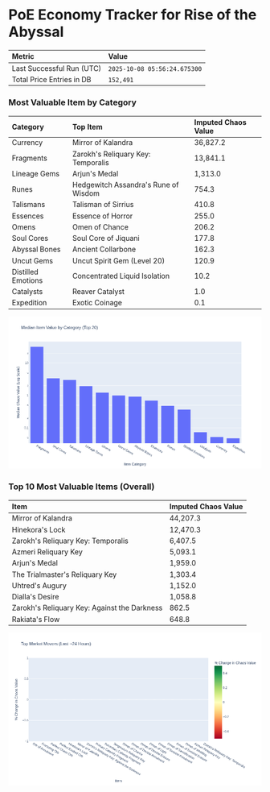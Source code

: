 # PoE Economy Tracker for Rise of the Abyssal

<!-- START_MAINTENANCE -->
| Metric | Value |
|:---|:---|
| Last Successful Run (UTC) | `2025-10-08 05:56:24.675300` |
| Total Price Entries in DB | `152,491` |

<!-- END_MAINTENANCE -->

<!-- START_DATAFRAME_DEBUG -->
<!-- END_DATAFRAME_DEBUG -->

<!-- START_CATEGORY_ANALYSIS -->
### Most Valuable Item by Category
| Category | Top Item | Imputed Chaos Value |
| :--- | :--- | :--- |
| Currency | Mirror of Kalandra | 36,827.2 |
| Fragments | Zarokh's Reliquary Key: Temporalis | 13,841.1 |
| Lineage Gems | Arjun's Medal | 1,313.0 |
| Runes | Hedgewitch Assandra's Rune of Wisdom | 754.3 |
| Talismans | Talisman of Sirrius | 410.8 |
| Essences | Essence of Horror | 255.0 |
| Omens | Omen of Chance | 206.2 |
| Soul Cores | Soul Core of Jiquani | 177.8 |
| Abyssal Bones | Ancient Collarbone | 162.3 |
| Uncut Gems | Uncut Spirit Gem (Level 20) | 120.9 |
| Distilled Emotions | Concentrated Liquid Isolation | 10.2 |
| Catalysts | Reaver Catalyst | 1.0 |
| Expedition | Exotic Coinage | 0.1 |


![Category Analysis Chart](charts/category_analysis.png)
<!-- END_ANALYSIS -->

<!-- START_ANALYSIS -->
### Top 10 Most Valuable Items (Overall)
| Item | Imputed Chaos Value |
| :--- | :--- |
| Mirror of Kalandra | 44,207.3 |
| Hinekora's Lock | 12,470.3 |
| Zarokh's Reliquary Key: Temporalis | 6,407.5 |
| Azmeri Reliquary Key | 5,093.1 |
| Arjun's Medal | 1,959.0 |
| The Trialmaster's Reliquary Key | 1,303.4 |
| Uhtred's Augury | 1,152.0 |
| Dialla's Desire | 1,058.8 |
| Zarokh's Reliquary Key: Against the Darkness | 862.5 |
| Rakiata's Flow | 648.8 |


![Market Movers Chart](charts/market_movers.png)
<!-- END_ANALYSIS -->
